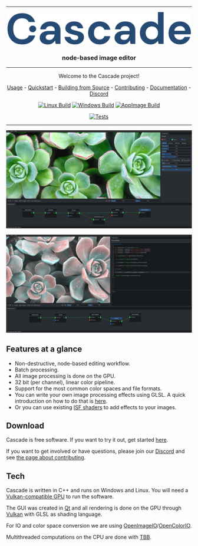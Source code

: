 <hr>

<p align="center">
  <img src="design/logo/cascade-logo-full.png" width="500">
</p>

<h3 align="center">
  node-based image editor
</h3>

<hr>
<div align="center">
Welcome to the Cascade project!

[Usage](https://cascadedocs.readthedocs.io/en/latest/usage.html) - [Quickstart](https://cascadedocs.readthedocs.io/en/latest/quickstart.html) - [Building from Source](https://cascadedocs.readthedocs.io/en/latest/buildingfromsource.html) - [Contributing](https://cascadedocs.readthedocs.io/en/latest/contributing.html) - [Documentation](https://cascadedocs.readthedocs.io/en/latest/index.html) - [Discord](https://discord.gg/SHPHqgKtFM)
  
[![Linux Build](https://github.com/ttddee/Cascade/actions/workflows/build_linux.yml/badge.svg)](https://github.com/ttddee/Cascade/actions/workflows/build_linux.yml) [![Windows Build](https://github.com/ttddee/Cascade/actions/workflows/build_windows.yml/badge.svg)](https://github.com/ttddee/Cascade/actions/workflows/build_windows.yml) [![AppImage Build](https://github.com/ttddee/Cascade/actions/workflows/build_appimage.yml/badge.svg)](https://github.com/ttddee/Cascade/actions/workflows/build_appimage.yml)

[![Tests](https://github.com/ttddee/Cascade/actions/workflows/run_tests.yml/badge.svg)](https://github.com/ttddee/Cascade/actions/workflows/run_tests.yml)
</div>
<hr>

![Cascade](screenshots/csc-screen03.jpg)   

![Cascade](screenshots/csc-screen02.jpg) 

## Features at a glance

- Non-destructive, node-based editing workflow.
- Batch processing.
- All image processing is done on the GPU.
- 32 bit (per channel), linear color pipeline.
- Support for the most common color spaces and file formats.
- You can write your own image processing effects using GLSL. A quick introduction on how to do that is [here](https://cascadedocs.readthedocs.io/en/latest/writingshader.html).
- Or you can use existing [ISF shaders](https://cascadedocs.readthedocs.io/en/latest/isfshaders.html) to add effects to your images.

## Download

Cascade is free software. If you want to try it out, get started [here](https://cascadedocs.readthedocs.io/en/latest/usage.html).

If you want to get involved or have questions, please join our [Discord](https://discord.gg/SHPHqgKtFM) and see [the page about contributing](https://cascadedocs.readthedocs.io/en/latest/contributing.html).

## Tech

Cascade is written in C++ and runs on Windows and Linux. You will need a [Vulkan-compatible GPU](https://vulkan.gpuinfo.org/) to run the software.

The GUI was created in [Qt](https://www.qt.io/) and all rendering is done on the GPU through [Vulkan](https://www.vulkan.org/) with GLSL as shading language.

For IO and color space conversion we are using [OpenImageIO](https://github.com/OpenImageIO/oiio)/[OpenColorIO](https://opencolorio.org/).

Multithreaded computations on the CPU are done with [TBB](https://github.com/oneapi-src/oneTBB).


